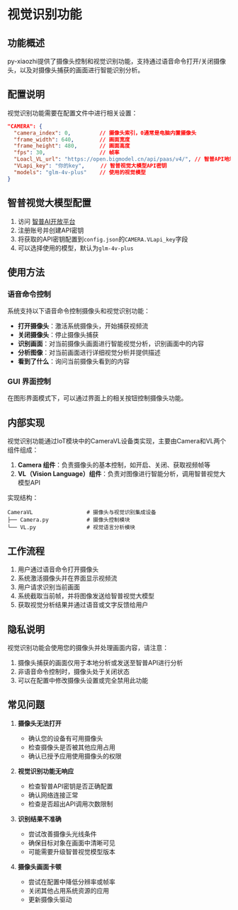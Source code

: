 # 视觉识别功能

## 功能概述

py-xiaozhi提供了摄像头控制和视觉识别功能，支持通过语音命令打开/关闭摄像头，以及对摄像头捕获的画面进行智能识别分析。

## 配置说明

视觉识别功能需要在配置文件中进行相关设置：

```json
"CAMERA": { 
  "camera_index": 0,         // 摄像头索引，0通常是电脑内置摄像头
  "frame_width": 640,        // 画面宽度
  "frame_height": 480,       // 画面高度
  "fps": 30,                 // 帧率
  "Loacl_VL_url": "https://open.bigmodel.cn/api/paas/v4/", // 智普API地址
  "VLapi_key": "你的key",     // 智普视觉大模型API密钥
  "models": "glm-4v-plus"    // 使用的视觉模型
}
```

## 智普视觉大模型配置

1. 访问 [智普AI开放平台](https://open.bigmodel.cn/)
2. 注册账号并创建API密钥
3. 将获取的API密钥配置到`config.json`的`CAMERA.VLapi_key`字段
4. 可以选择使用的模型，默认为`glm-4v-plus`

## 使用方法

### 语音命令控制

系统支持以下语音命令控制摄像头和视觉识别功能：

- **打开摄像头**：激活系统摄像头，开始捕获视频流
- **关闭摄像头**：停止摄像头捕获
- **识别画面**：对当前摄像头画面进行智能视觉分析，识别画面中的内容
- **分析图像**：对当前画面进行详细视觉分析并提供描述
- **看到了什么**：询问当前摄像头看到的内容

### GUI 界面控制

在图形界面模式下，可以通过界面上的相关按钮控制摄像头功能。

## 内部实现

视觉识别功能通过IoT模块中的CameraVL设备类实现，主要由Camera和VL两个组件组成：

1. **Camera 组件**：负责摄像头的基本控制，如开启、关闭、获取视频帧等
2. **VL（Vision Language）组件**：负责对图像进行智能分析，调用智普视觉大模型API

实现结构：

```
CameraVL                 # 摄像头与视觉识别集成设备
├── Camera.py            # 摄像头控制模块
└── VL.py                # 视觉语言分析模块
```

## 工作流程

1. 用户通过语音命令打开摄像头
2. 系统激活摄像头并在界面显示视频流
3. 用户请求识别当前画面
4. 系统截取当前帧，并将图像发送给智普视觉大模型
5. 获取视觉分析结果并通过语音或文字反馈给用户

## 隐私说明

视觉识别功能会使用您的摄像头并处理画面内容，请注意：

1. 摄像头捕获的画面仅用于本地分析或发送至智普API进行分析
2. 非语音命令控制时，摄像头处于关闭状态
3. 可以在配置中修改摄像头设置或完全禁用此功能

## 常见问题

1. **摄像头无法打开**
   - 确认您的设备有可用摄像头
   - 检查摄像头是否被其他应用占用
   - 确认已授予应用使用摄像头的权限

2. **视觉识别功能无响应**
   - 检查智普API密钥是否正确配置
   - 确认网络连接正常
   - 检查是否超出API调用次数限制

3. **识别结果不准确**
   - 尝试改善摄像头光线条件
   - 确保目标对象在画面中清晰可见
   - 可能需要升级智普视觉模型版本

4. **摄像头画面卡顿**
   - 尝试在配置中降低分辨率或帧率
   - 关闭其他占用系统资源的应用
   - 更新摄像头驱动 